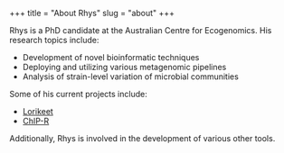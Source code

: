 +++
title = "About Rhys"
slug = "about"
+++

Rhys is a PhD candidate at the Australian Centre for Ecogenomics. His research topics include:
* Development of novel bioinformatic techniques
* Deploying and utilizing various metagenomic pipelines
* Analysis of strain-level variation of microbial communities


Some of his current projects include:

* [Lorikeet](Lorikeet/)
* [ChIP-R](https://github.com/rhysnewell/ChIP-R)

Additionally, Rhys is involved in the development of various other tools.
